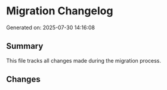# Migration Changelog

Generated on: 2025-07-30 14:16:08

## Summary
This file tracks all changes made during the migration process.

## Changes
